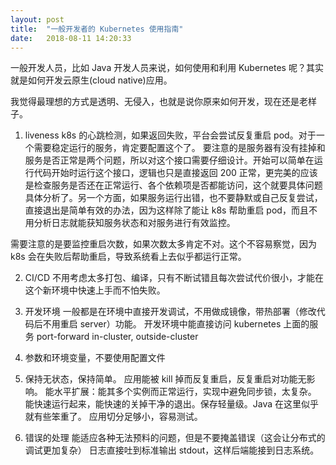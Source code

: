 ```yaml
---
layout: post
title:  "一般开发者的 Kubernetes 使用指南"
date:   2018-08-11 14:20:33
---
```


一般开发人员，比如 Java 开发人员来说，如何使用和利用 Kubernetes 呢？其实就是如何开发云原生(cloud native)应用。

我觉得最理想的方式是透明、无侵入，也就是说你原来如何开发，现在还是老样子。

1. liveness
k8s 的心跳检测，如果返回失败，平台会尝试反复重启 pod。对于一个需要稳定运行的服务，肯定要配置这个了。
要注意的是服务器有没有挂掉和服务是否正常是两个问题，所以对这个接口需要仔细设计。开始可以简单在运行代码开始时运行这个接口，逻辑也只是直接返回 200 正常，更完美的应该是检查服务是否还在正常运行、各个依赖项是否都能访问，这个就要具体问题具体分析了。另一个方面，如果服务运行出错，也不要静默或自己反复尝试，直接退出是简单有效的办法，因为这样除了能让 k8s 帮助重启 pod，而且不用分析日志就能获知服务状态和对服务进行有效监控。

需要注意的是要监控重启次数，如果次数太多肯定不对。这个不容易察觉，因为 k8s 会在失败后帮助重启，导致系统看上去似乎都运行正常。

2. CI/CD
不用考虑太多打包、编译，只有不断试错且每次尝试代价很小，才能在这个新环境中快速上手而不怕失败。

3. 开发环境
一般都是在环境中直接开发调试，不用做成镜像，带热部署（修改代码后不用重启 server）功能。
开发环境中能直接访问 kubernetes 上面的服务 port-forward
in-cluster, outside-cluster

4. 参数和环境变量，不要使用配置文件

5. 保持无状态，保持简单。
应用能被 kill 掉而反复重启，反复重启对功能无影响。
能水平扩展：能其多个实例而正常运行，实现中避免同步锁，太复杂。
能快速运行起来，能快速的关掉干净的退出。保存轻量级。Java 在这里似乎就有些笨重了。
应用切分足够小，容易测试。

5. 错误的处理
能适应各种无法预料的问题，但是不要掩盖错误（这会让分布式的调试更加复杂）
日志直接吐到标准输出 stdout，这样后端能接到日志系统。